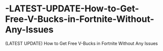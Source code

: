# -LATEST-UPDATE-How-to-Get-Free-V-Bucks-in-Fortnite-Without-Any-Issues
(LATEST UPDATE) How to Get Free V-Bucks in Fortnite Without Any Issues
